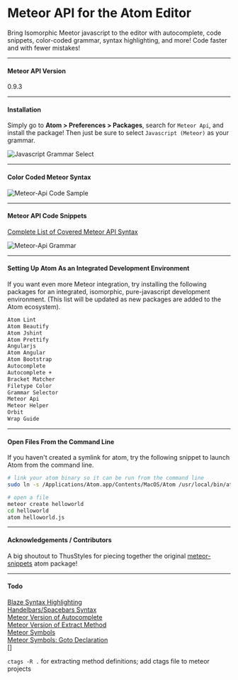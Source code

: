 Meteor API for the Atom Editor
=======================================

Bring Isomorphic Meetor javascript to the editor with autocomplete, code snippets, color-coded grammar, syntax highlighting, and more!  Code faster and with fewer mistakes!  

---------------------------------------
#### Meteor API Version  

0.9.3

---------------------------------------
#### Installation  

Simply go to **Atom > Preferences > Packages**, search for ``Meteor Api``, and install the package!  Then just be sure to select ``Javascript (Meteor)`` as your grammar.

![Javascript Grammar Select](https://raw.githubusercontent.com/awatson1978/meteor-api/master/screenshots/javascript-meteor-select.png)  


---------------------------------------
#### Color Coded Meteor Syntax  

![Meteor-Api Code Sample](https://raw.githubusercontent.com/awatson1978/meteor-api/master/screenshots/code-sample.png)  


---------------------------------------
#### Meteor API Code Snippets  

[Complete List of Covered Meteor API Syntax](https://github.com/awatson1978/meteor-api-for-atom-editor/blob/master/api.md)

![Meteor-Api Grammar](https://raw.githubusercontent.com/awatson1978/meteor-api/master/screenshots/grammar-snippets.png)  



---------------------------------------
#### Setting Up Atom As an Integrated Development Environment

If you want even more Meteor integration, try installing the following packages for an integrated, isomorphic, pure-javascript development environment.  (This list will be updated as new packages are added to the Atom ecosystem).  

````sh
Atom Lint
Atom Beautify
Atom Jshint
Atom Prettify
Angularjs
Atom Angular
Atom Bootstrap
Autocomplete
Autocomplete +
Bracket Matcher
Filetype Color
Grammar Selector
Meteor Api
Meteor Helper
Orbit
Wrap Guide
````


---------------------------------------
#### Open Files From the Command Line

If you haven't created a symlink for atom, try the following snippet to launch Atom from the command line.  

````sh
# link your atom binary so it can be run from the command line
sudo ln -s /Applications/Atom.app/Contents/MacOS/Atom /usr/local/bin/atom

# open a file
meteor create helloworld
cd helloworld
atom helloworld.js
````


---------------------------------------
#### Acknowledgements / Contributors

A big shoutout to ThusStyles for piecing together the original [meteor-snippets](https://github.com/ThusStyles/meteor-snippets) atom package!


---------------------------------------
#### Todo

[Blaze Syntax Highlighting](http://stackoverflow.com/questions/22363070/how-do-i-make-a-default-syntax-by-filetype-in-atom-text-editor)  
[Handelbars/Spacebars Syntax](https://atom.io/packages/atom-handlebars)  
[Meteor Version of Autocomplete](https://atom.io/packages/autocomplete-plus)  
[Meteor Version of Extract Method](https://atom.io/packages/extract-method)  
[Meteor Symbols](https://github.com/atom/symbols-view)  
[Meteor Symbols: Goto Declaration](https://github.com/atom/symbols-view/issues/9)  
[]

``ctags -R .`` for extracting method definitions; add ctags file to meteor projects


